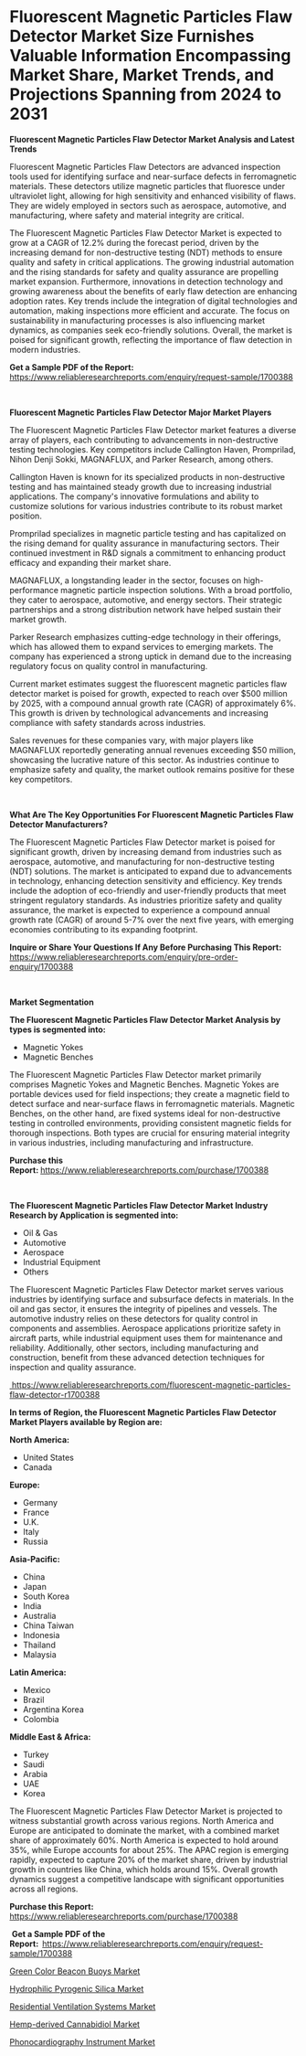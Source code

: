 <p><h1>Fluorescent Magnetic Particles Flaw Detector Market Size Furnishes Valuable Information Encompassing Market Share, Market Trends, and Projections Spanning from 2024 to 2031</h1></p><p><strong>Fluorescent Magnetic Particles Flaw Detector Market Analysis and Latest Trends</strong></p>
<p><p>Fluorescent Magnetic Particles Flaw Detectors are advanced inspection tools used for identifying surface and near-surface defects in ferromagnetic materials. These detectors utilize magnetic particles that fluoresce under ultraviolet light, allowing for high sensitivity and enhanced visibility of flaws. They are widely employed in sectors such as aerospace, automotive, and manufacturing, where safety and material integrity are critical.</p><p>The Fluorescent Magnetic Particles Flaw Detector Market is expected to grow at a CAGR of 12.2% during the forecast period, driven by the increasing demand for non-destructive testing (NDT) methods to ensure quality and safety in critical applications. The growing industrial automation and the rising standards for safety and quality assurance are propelling market expansion. Furthermore, innovations in detection technology and growing awareness about the benefits of early flaw detection are enhancing adoption rates. Key trends include the integration of digital technologies and automation, making inspections more efficient and accurate. The focus on sustainability in manufacturing processes is also influencing market dynamics, as companies seek eco-friendly solutions. Overall, the market is poised for significant growth, reflecting the importance of flaw detection in modern industries.</p></p>
<p><strong>Get a Sample PDF of the Report:&nbsp;</strong> <a href="https://www.reliableresearchreports.com/enquiry/request-sample/1700388?utm_campaign=3&utm_medium=2&utm_source=Github&utm_content=ia&utm_term=30102024&utm_id=fluorescent-magnetic-particles-flaw-detector">https://www.reliableresearchreports.com/enquiry/request-sample/1700388</a></p>
<p>&nbsp;</p>
<p><strong>Fluorescent Magnetic Particles Flaw Detector Major Market Players</strong></p>
<p><p>The Fluorescent Magnetic Particles Flaw Detector market features a diverse array of players, each contributing to advancements in non-destructive testing technologies. Key competitors include Callington Haven, Promprilad, Nihon Denji Sokki, MAGNAFLUX, and Parker Research, among others.</p><p>Callington Haven is known for its specialized products in non-destructive testing and has maintained steady growth due to increasing industrial applications. The company's innovative formulations and ability to customize solutions for various industries contribute to its robust market position.</p><p>Promprilad specializes in magnetic particle testing and has capitalized on the rising demand for quality assurance in manufacturing sectors. Their continued investment in R&D signals a commitment to enhancing product efficacy and expanding their market share.</p><p>MAGNAFLUX, a longstanding leader in the sector, focuses on high-performance magnetic particle inspection solutions. With a broad portfolio, they cater to aerospace, automotive, and energy sectors. Their strategic partnerships and a strong distribution network have helped sustain their market growth.</p><p>Parker Research emphasizes cutting-edge technology in their offerings, which has allowed them to expand services to emerging markets. The company has experienced a strong uptick in demand due to the increasing regulatory focus on quality control in manufacturing.</p><p>Current market estimates suggest the fluorescent magnetic particles flaw detector market is poised for growth, expected to reach over $500 million by 2025, with a compound annual growth rate (CAGR) of approximately 6%. This growth is driven by technological advancements and increasing compliance with safety standards across industries. </p><p>Sales revenues for these companies vary, with major players like MAGNAFLUX reportedly generating annual revenues exceeding $50 million, showcasing the lucrative nature of this sector. As industries continue to emphasize safety and quality, the market outlook remains positive for these key competitors.</p></p>
<p>&nbsp;</p>
<p><strong>What Are The Key Opportunities For Fluorescent Magnetic Particles Flaw Detector Manufacturers?</strong></p>
<p><p>The Fluorescent Magnetic Particles Flaw Detector market is poised for significant growth, driven by increasing demand from industries such as aerospace, automotive, and manufacturing for non-destructive testing (NDT) solutions. The market is anticipated to expand due to advancements in technology, enhancing detection sensitivity and efficiency. Key trends include the adoption of eco-friendly and user-friendly products that meet stringent regulatory standards. As industries prioritize safety and quality assurance, the market is expected to experience a compound annual growth rate (CAGR) of around 5-7% over the next five years, with emerging economies contributing to its expanding footprint.</p></p>
<p><strong>Inquire or Share Your Questions If Any Before Purchasing This Report:</strong> <a href="https://www.reliableresearchreports.com/enquiry/pre-order-enquiry/1700388?utm_campaign=3&utm_medium=2&utm_source=Github&utm_content=ia&utm_term=30102024&utm_id=fluorescent-magnetic-particles-flaw-detector">https://www.reliableresearchreports.com/enquiry/pre-order-enquiry/1700388</a></p>
<p>&nbsp;</p>
<p><strong>Market Segmentation</strong></p>
<p><strong>The Fluorescent Magnetic Particles Flaw Detector Market Analysis by types is segmented into:</strong></p>
<p><ul><li>Magnetic Yokes</li><li>Magnetic Benches</li></ul></p>
<p><p>The Fluorescent Magnetic Particles Flaw Detector market primarily comprises Magnetic Yokes and Magnetic Benches. Magnetic Yokes are portable devices used for field inspections; they create a magnetic field to detect surface and near-surface flaws in ferromagnetic materials. Magnetic Benches, on the other hand, are fixed systems ideal for non-destructive testing in controlled environments, providing consistent magnetic fields for thorough inspections. Both types are crucial for ensuring material integrity in various industries, including manufacturing and infrastructure.</p></p>
<p><strong>Purchase this Report:&nbsp;</strong><a href="https://www.reliableresearchreports.com/purchase/1700388?utm_campaign=3&utm_medium=2&utm_source=Github&utm_content=ia&utm_term=30102024&utm_id=fluorescent-magnetic-particles-flaw-detector">https://www.reliableresearchreports.com/purchase/1700388</a></p>
<p>&nbsp;</p>
<p><strong>The Fluorescent Magnetic Particles Flaw Detector Market Industry Research by Application is segmented into:</strong></p>
<p><ul><li>Oil & Gas</li><li>Automotive</li><li>Aerospace</li><li>Industrial Equipment</li><li>Others</li></ul></p>
<p><p>The Fluorescent Magnetic Particles Flaw Detector market serves various industries by identifying surface and subsurface defects in materials. In the oil and gas sector, it ensures the integrity of pipelines and vessels. The automotive industry relies on these detectors for quality control in components and assemblies. Aerospace applications prioritize safety in aircraft parts, while industrial equipment uses them for maintenance and reliability. Additionally, other sectors, including manufacturing and construction, benefit from these advanced detection techniques for inspection and quality assurance.</p></p>
<p><a href="https://www.reliableresearchreports.com/fluorescent-magnetic-particles-flaw-detector-r1700388?utm_campaign=3&utm_medium=2&utm_source=Github&utm_content=ia&utm_term=30102024&utm_id=fluorescent-magnetic-particles-flaw-detector">&nbsp;https://www.reliableresearchreports.com/fluorescent-magnetic-particles-flaw-detector-r1700388</a></p>
<p><strong>In terms of Region, the Fluorescent Magnetic Particles Flaw Detector Market Players available by Region are:</strong></p>
<p>
    <p> <strong> North America: </strong>
        <ul>
            <li>United States</li>
            <li>Canada</li>
        </ul>
        </p> 
    <p> <strong> Europe: </strong>
        <ul>
            <li>Germany</li>
            <li>France</li>
            <li>U.K.</li>
            <li>Italy</li>
            <li>Russia</li>
        </ul>
        </p> 
    <p> <strong> Asia-Pacific: </strong>
        <ul>
            <li>China</li>
            <li>Japan</li>
            <li>South Korea</li>
            <li>India</li>
            <li>Australia</li>
            <li>China Taiwan</li>
            <li>Indonesia</li>
            <li>Thailand</li>
            <li>Malaysia</li>
        </ul>
        </p> 
    <p> <strong> Latin America: </strong>
        <ul>
            <li>Mexico</li>
            <li>Brazil</li>
            <li>Argentina Korea</li>
            <li>Colombia</li>
        </ul>
        </p> 
    <p> <strong> Middle East & Africa: </strong>
        <ul>
            <li>Turkey</li>
            <li>Saudi</li>
            <li>Arabia</li>
            <li>UAE</li>
            <li>Korea</li>
        </ul>
    </p>
    </p>
<p><p>The Fluorescent Magnetic Particles Flaw Detector Market is projected to witness substantial growth across various regions. North America and Europe are anticipated to dominate the market, with a combined market share of approximately 60%. North America is expected to hold around 35%, while Europe accounts for about 25%. The APAC region is emerging rapidly, expected to capture 20% of the market share, driven by industrial growth in countries like China, which holds around 15%. Overall growth dynamics suggest a competitive landscape with significant opportunities across all regions.</p></p>
<p><strong>Purchase this Report: </strong><a href="https://www.reliableresearchreports.com/purchase/1700388?utm_campaign=3&utm_medium=2&utm_source=Github&utm_content=ia&utm_term=30102024&utm_id=fluorescent-magnetic-particles-flaw-detector">https://www.reliableresearchreports.com/purchase/1700388</a></p>
<p>&nbsp;<strong>Get a Sample PDF of the Report:&nbsp;&nbsp;</strong><a href="https://www.reliableresearchreports.com/enquiry/request-sample/1700388?utm_campaign=3&utm_medium=2&utm_source=Github&utm_content=ia&utm_term=30102024&utm_id=fluorescent-magnetic-particles-flaw-detector">https://www.reliableresearchreports.com/enquiry/request-sample/1700388</a></p>
<p><strong></strong></p>
<p><p><a href="https://issuu.com/reportprime-2/docs/green-color-beacon-buoys-market-siz_e56cf52e4eb24b?utm_campaign=3&utm_medium=2&utm_source=Github&utm_content=ia&utm_term=30102024&utm_id=fluorescent-magnetic-particles-flaw-detector">Green Color Beacon Buoys Market</a></p><p><a href="https://medium.com/@stoudhslucenau6/impact-of-changing-trends-in-the-hydrophilic-pyrogenic-silica-market-the-hydrophilic-pyrogenic-26c6f27a978c?utm_campaign=3&utm_medium=2&utm_source=Github&utm_content=ia&utm_term=30102024&utm_id=fluorescent-magnetic-particles-flaw-detector">Hydrophilic Pyrogenic Silica Market</a></p><p><a href="https://www.linkedin.com/pulse/residential-ventilation-systems-market-size-type-product-guosf?utm_campaign=3&utm_medium=2&utm_source=Github&utm_content=ia&utm_term=30102024&utm_id=fluorescent-magnetic-particles-flaw-detector">Residential Ventilation Systems Market</a></p><p><a href="https://github.com/lambertr3e8v/Market-Research-Report-List-1/blob/main/hemp-derived-cannabidiol-market.md?utm_campaign=3&utm_medium=2&utm_source=Github&utm_content=ia&utm_term=30102024&utm_id=fluorescent-magnetic-particles-flaw-detector">Hemp-derived Cannabidiol Market</a></p><p><a href="https://www.linkedin.com/pulse/phonocardiography-instrument-market-evolution-future-outlook-gqv1c?utm_campaign=3&utm_medium=2&utm_source=Github&utm_content=ia&utm_term=30102024&utm_id=fluorescent-magnetic-particles-flaw-detector">Phonocardiography Instrument Market</a></p></p>